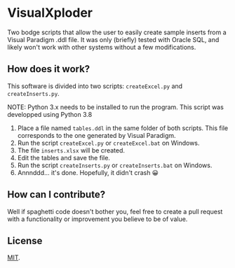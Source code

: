 # VisualXploder
Two bodge scripts that allow the user to easily create sample inserts from a Visual Paradigm .ddl file. It was only (briefly) tested with Oracle SQL, and likely won't work with other systems without a few modifications.

## How does it work?
This software is divided into two scripts: `createExcel.py` and `createInserts.py`.

NOTE: Python 3.x needs to be installed to run the program. This script was developped using Python 3.8

1. Place a file named `tables.ddl` in the same folder of both scripts. This file corresponds to the one generated by Visual Paradigm.
2. Run the script `createExcel.py` or `createExcel.bat` on Windows.
3. The file `inserts.xlsx` will be created.
4. Edit the tables and save the file.
5. Run the script `createInserts.py` or `createInserts.bat` on Windows.
6. Annnddd... it's done. Hopefully, it didn't crash 😀

## How can I contribute?
Well if spaghetti code doesn't bother you, feel free to create a pull request with a functionality or improvement you believe to be of value.

## License
[MIT](./LICENSE).
